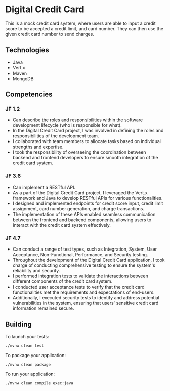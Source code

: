 # Digital Credit Card

This is a mock credit card system, where users are able to input a credit score to be accepted a credit limit, and card number. They can then use the given credit card number to send charges.

## Technologies
- Java
- Vert.x
- Maven
- MongoDB

## Competencies

### JF 1.2
- Can describe the roles and responsibilities within the software development lifecycle (who is responsible for what).
- In the Digital Credit Card project, I was involved in defining the roles and responsibilities of the development team.
- I collaborated with team members to allocate tasks based on individual strengths and expertise.
- I took the responsibility of overseeing the coordination between backend and frontend developers to ensure smooth integration of the credit card system.

### JF 3.6
- Can implement a RESTful API.
- As a part of the Digital Credit Card project, I leveraged the Vert.x framework and Java to develop RESTful APIs for various functionalities.
- I designed and implemented endpoints for credit score input, credit limit assignment, card number generation, and charge transactions.
- The implementation of these APIs enabled seamless communication between the frontend and backend components, allowing users to interact with the credit card system effectively.

### JF 4.7
- Can conduct a range of test types, such as Integration, System, User Acceptance, Non-Functional, Performance, and Security testing.
- Throughout the development of the Digital Credit Card application, I took charge of conducting comprehensive testing to ensure the system's reliability and security.
- I performed integration tests to validate the interactions between different components of the credit card system.
- I conducted user acceptance tests to verify that the credit card functionalities met the requirements and expectations of end-users.
- Additionally, I executed security tests to identify and address potential vulnerabilities in the system, ensuring that users' sensitive credit card information remained secure.

## Building

To launch your tests:
```
./mvnw clean test
```

To package your application:
```
./mvnw clean package
```

To run your application:
```
./mvnw clean compile exec:java
```



